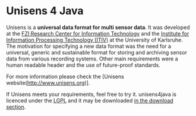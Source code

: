 # Unisens 4 Java

Unisens is a **universal data format for multi sensor data**. It was developed at the [FZI Research Center for Information Technology](http://www.fzi.de/en/about-us/organisation/research-divisions/ess-embedded-systems-and-sensors-engineering/) and the [Institute for Information Processing Technology (ITIV)](http://www.itiv.kit.edu) at the University of Karlsruhe. The motivation for specifying a new data format was the need for a universal, generic and sustainable format for storing and archiving sensor data from various recording systems. Other main requirements were a human readable header and the use of future-proof standards.

For more information please check the [Unisens website(http://www.unisens.org)].

If Unisens meets your requirements, feel free to try it. unisens4java is licenced under
the <acronym title="GNU Lesser General Public Licence">LGPL</acronym> and it may be downloaded [in the download section](http://unisens.org/downloads.php).
